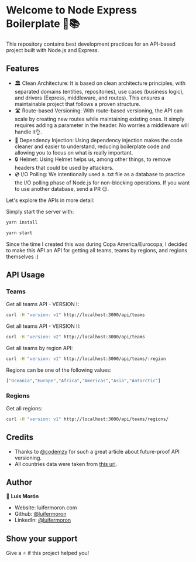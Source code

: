 # Welcome to Node Express Boilerplate  🦾📚

This repository contains best development practices for an API-based project built with Node.js and Express.

## Features

* 🏛️ Clean Architecture: It is based on clean architecture principles, with separated domains (entities, repositories), use cases (business logic), and drivers (Express, middleware, and routes). This ensures a maintainable project that follows a proven structure.
* 🛣️ Route-based Versioning: With route-based versioning, the API can scale by creating new routes while maintaining existing ones. It simply requires adding a parameter in the header. No worries a middleware will handle it👌.
* 💉 Dependency Injection: Using dependency injection makes the code cleaner and easier to understand, reducing boilerplate code and allowing you to focus on what is really important.
* 🔒 Helmet: Using Helmet helps us, among other things, to remove headers that could be used by attackers.
* 💿 I/O Polling: We intentionally used a .txt file as a database to practice the I/O polling phase of Node.js for non-blocking operations. If you want to use another database, send a PR 😉.

Let's explore the APIs in more detail:

Simply start the server with:

```sh
yarn install

yarn start
```
Since the time I created this was during Copa America/Eurocopa, I decided to make this API an API for getting all teams, teams by regions, and regions themselves :)

## API Usage
### Teams
Get all teams API - VERSION I:

```sh
curl -H "version: v1" http://localhost:3000/api/teams
```

Get all teams API - VERSION II:

```sh
curl -H "version: v2" http://localhost:3000/api/teams
```

Get all teams by region API:

```sh
curl -H "version: v1" http://localhost:3000/api/teams/:region
```
Regions can be one of the following values:

```sh
["Oceania","Europe","Africa","Americas","Asia","Antarctic"]
```

### Regions
Get all regions:

```sh
curl -H "version: v1" http://localhost:3000/api/teams/regions/
```

## Credits
* Thanks to [@codemzy](https://www.codemzy.com/blog/nodejs-api-versioning) for such a great article about future-proof API versioning.
* All countries data were taken from [this url](https://restcountries.com/v3.1/all).
## Author

👤 **Luis Morón**

- Website: luifermoron.com
- Github: [@luifermoron](https://github.com/luifermoron)
- LinkedIn: [@luifermoron](https://linkedin.com/in/luifermoron)

## Show your support

Give a ⭐️ if this project helped you!